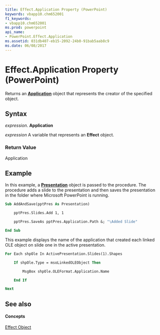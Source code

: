 ```yaml
---
title: Effect.Application Property (PowerPoint)
keywords: vbapp10.chm652001
f1_keywords:
- vbapp10.chm652001
ms.prod: powerpoint
api_name:
- PowerPoint.Effect.Application
ms.assetid: 031db407-eb15-2092-24b0-91bab5aab8c9
ms.date: 06/08/2017
---
```



# Effect.Application Property (PowerPoint)

Returns an  **[Application](PowerPoint.Application.md)** object that represents the creator of the specified object.


## Syntax

 _expression_. **Application**

 _expression_ A variable that represents an **Effect** object.


### Return Value

Application


## Example

In this example, a  **[Presentation](PowerPoint.Presentation.md)** object is passed to the procedure. The procedure adds a slide to the presentation and then saves the presentation in the folder where Microsoft PowerPoint is running.


```vb
Sub AddAndSave(pptPres As Presentation)

    pptPres.Slides.Add 1, 1

    pptPres.SaveAs pptPres.Application.Path &; "\Added Slide"

End Sub
```

This example displays the name of the application that created each linked OLE object on slide one in the active presentation.




```vb
For Each shpOle In ActivePresentation.Slides(1).Shapes

    If shpOle.Type = msoLinkedOLEObject Then

        MsgBox shpOle.OLEFormat.Application.Name

    End If

Next
```


## See also


#### Concepts


[Effect Object](PowerPoint.Effect.md)


